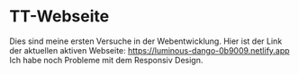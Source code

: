 # TT-Webseite
Dies sind meine ersten Versuche in der Webentwicklung.
Hier ist der Link der aktuellen aktiven Webseite: https://luminous-dango-0b9009.netlify.app
Ich habe noch Probleme mit dem Responsiv Design.


